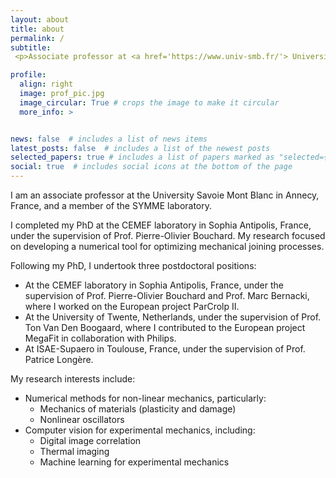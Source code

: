```yaml
---
layout: about
title: about
permalink: /
subtitle: 
 <p>Associate professor at <a href='https://www.univ-smb.fr/'> Université Savoie Mont Blanc</a>, <a href='https://www.univ-smb.fr/symme/'>SYMME laboratory</a>,France.</p>

profile:
  align: right
  image: prof_pic.jpg
  image_circular: True # crops the image to make it circular
  more_info: >


news: false  # includes a list of news items
latest_posts: false  # includes a list of the newest posts
selected_papers: true # includes a list of papers marked as "selected={true}"
social: true  # includes social icons at the bottom of the page
---
```

I am an associate professor at the University Savoie Mont Blanc in Annecy, France, and a member of the SYMME laboratory.

I completed my PhD at the CEMEF laboratory in Sophia Antipolis, France, under the supervision of Prof. Pierre-Olivier Bouchard. My research focused on developing a numerical tool for optimizing mechanical joining processes.

Following my PhD, I undertook three postdoctoral positions:
- At the CEMEF laboratory in Sophia Antipolis, France, under the supervision of Prof. Pierre-Olivier Bouchard and Prof. Marc Bernacki, where I worked on the European project ParCrolp II.
- At the University of Twente, Netherlands, under the supervision of Prof. Ton Van Den Boogaard, where I contributed to the European project MegaFit in collaboration with Philips.
- At ISAE-Supaero in Toulouse, France, under the supervision of Prof. Patrice Longère.

My research interests include:
- Numerical methods for non-linear mechanics, particularly:
  - Mechanics of materials (plasticity and damage)
  - Nonlinear oscillators
- Computer vision for experimental mechanics, including:
  - Digital image correlation
  - Thermal imaging
  - Machine learning for experimental mechanics